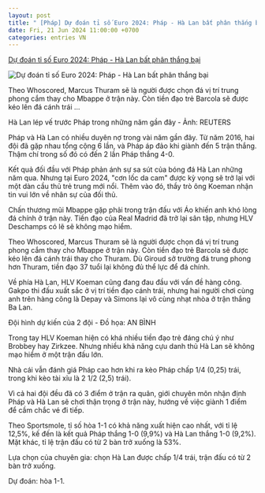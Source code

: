 ```yaml
---
layout: post
title: " [Pháp] Dự đoán tỉ số Euro 2024: Pháp - Hà Lan bất phân thắng bại"
date: Fri, 21 Jun 2024 11:00:00 +0700
categories: entries VN
---
```

[Dự đoán tỉ số Euro 2024: Pháp - Hà Lan bất phân thắng bại](https://tuoitre.vn/du-doan-ti-so-euro-2024-phap-ha-lan-bat-phan-thang-bai-20240620231416763.htm)

![Dự đoán tỉ số Euro 2024: Pháp - Hà Lan bất phân thắng bại](https://cdn1.tuoitre.vn/zoom/600_315/471584752817336320/2024/6/21/mbappe-17186732690721711870850-0-0-1047-2000-crop-17189099799811540038652.jpg)

Theo Whoscored, Marcus Thuram sẽ là người được chọn đá vị trí trung phong cắm thay cho Mbappe ở trận này. Còn tiền đạo trẻ Barcola sẽ được kéo lên đá cánh trái ...

Hà Lan lép vế trước Pháp trong những năm gần đây - Ảnh: REUTERS

Pháp và Hà Lan có nhiều duyên nợ trong vài năm gần đây. Từ năm 2016, hai đội đã gặp nhau tổng cộng 6 lần, và Pháp áp đảo khi giành đến 5 trận thắng. Thậm chí trong số đó có đến 2 lần Pháp thắng 4-0.

Kết quả đối đầu với Pháp phản ánh sự sa sút của bóng đá Hà Lan những năm qua. Nhưng tại Euro 2024, "cơn lốc da cam" được kỳ vọng sẽ trở lại với một dàn cầu thủ trẻ trung mới nổi. Thêm vào đó, thầy trò ông Koeman nhận tin vui lớn về nhân sự của đối thủ.

Chấn thương mũi Mbappe gặp phải trong trận đấu với Áo khiến anh khó lòng đá chính ở trận này. Tiền đạo của Real Madrid đã trở lại sân tập, nhưng HLV Deschamps có lẽ sẽ không mạo hiểm.

Theo Whoscored, Marcus Thuram sẽ là người được chọn đá vị trí trung phong cắm thay cho Mbappe ở trận này. Còn tiền đạo trẻ Barcola sẽ được kéo lên đá cánh trái thay cho Thuram. Dù Giroud sở trường đá trung phong hơn Thuram, tiền đạo 37 tuổi lại không đủ thể lực để đá chính.

Về phía Hà Lan, HLV Koeman cũng đang đau đầu với vấn đề hàng công. Gakpo thi đấu xuất sắc ở vị trí tiền đạo cánh trái, nhưng hai người chơi cùng anh trên hàng công là Depay và Simons lại vô cùng nhạt nhòa ở trận thắng Ba Lan.

Đội hình dự kiến của 2 đội - Đồ họa: AN BÌNH

Trong tay HLV Koeman hiện có khá nhiều tiền đạo trẻ đáng chú ý như Brobbey hay Zirkzee. Nhưng nhiều khả năng cựu danh thủ Hà Lan sẽ không mạo hiểm ở một trận đấu lớn.

Nhà cái vẫn đánh giá Pháp cao hơn khi ra kèo Pháp chấp 1/4 (0,25) trái, trong khi kèo tài xỉu là 2 1/2 (2,5) trái).

Vì cả hai đội đều đã có 3 điểm ở trận ra quân, giới chuyên môn nhận định Pháp và Hà Lan sẽ chơi thận trọng ở trận này, hướng về việc giành 1 điểm để cầm chắc vé đi tiếp.

Theo Sportsmole, tỉ số hòa 1-1 có khả năng xuất hiện cao nhất, với tỉ lệ 12,5%, kế đến là kết quả Pháp thắng 1-0 (9,9%) và Hà Lan thắng 1-0 (9,2%). Mặt khác, tỉ lệ trận đấu có từ 2 bàn trở xuống là 53%.

Lựa chọn của chuyên gia: chọn Hà Lan được chấp 1/4 trái, trận đấu có từ 2 bàn trở xuống.

Dự đoán: hòa 1-1.

